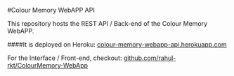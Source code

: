 #Colour Memory WebAPP API

This repository hosts the REST API / Back-end of the Colour Memory WebAPP.

####It is deployed on Heroku: [colour-memory-webapp-api.herokuapp.com](http://colour-memory-webapp-api.herokuapp.com)

For the Interface / Front-end, checkout: [github.com/rahul-rkt/ColourMemory-WebApp](https://github.com/rahul-rkt/ColourMemory-WebApp)
